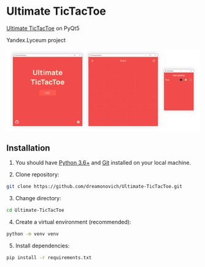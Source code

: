 # Ultimate TicTacToe

[Ultimate TicTacToe](https://en.wikipedia.org/wiki/Ultimate_tic-tac-toe) on PyQt5

Yandex.Lyceum project

![](showcase.png)

## Installation

1. You should have [Python 3.6+](https://www.python.org/downloads/) and [Git](https://git-scm.com/downloads) installed on your local machine.

2. Clone repository:

```bash
git clone https://github.com/dreamonovich/Ultimate-TicTacToe.git
```

3. Change directory:

```bash
cd Ultimate-TicTacToe
```

4. Create a virtual environment (recommended):

```bash
python -m venv venv
```

5. Install dependencies:

```bash
pip install -r requirements.txt
```
